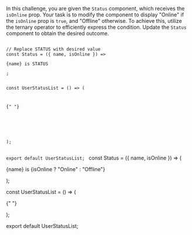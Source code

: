 In this challenge, you are given the `Status` component, which receives the `isOnline` prop. Your task is to modify the component to display "Online" if the `isOnline` prop is `true`, and "Offline" otherwise. To achieve this, utilize the ternary operator to efficiently express the condition. Update the `Status` component to obtain the desired outcome.

<codeblock language="reactjs" type="exercise" testMode="fixedInput">
<code>
// Replace STATUS with desired value
const Status = ({ name, isOnline }) => <p>{name} is STATUS</p>;

const UserStatusList = () => (

{" "}
<div>
  <Status isOnline={false} name="Oliver" />
  <Status isOnline name="Eve" />
</div>
);

export default UserStatusList;
</code>
<solution>
const Status = ({ name, isOnline }) => (
  <p>
    {name} is {isOnline ? "Online" : "Offline"}
  </p>
);

const UserStatusList = () => (

{" "}
<div>
  <Status isOnline={false} name="Oliver" />
  <Status isOnline name="Eve" />
</div>
);

export default UserStatusList;
</solution>
</codeblock>
